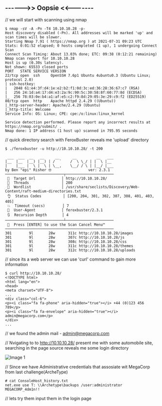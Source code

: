 ## ------>> Oopsie <<-------

// we will start with scanning using nmap

    $ nmap -sV -A -Pn -T4 10.10.10.28 -p-
    Host discovery disabled (-Pn). All addresses will be marked 'up' and scan times will be slower.
    Starting Nmap 7.91 ( https://nmap.org ) at 2021-07-31 09:23 UTC
    Stats: 0:01:52 elapsed; 0 hosts completed (1 up), 1 undergoing Connect Scan
    Connect Scan Timing: About 13.03% done; ETC: 09:38 (0:12:21 remaining)
    Nmap scan report for 10.10.10.28
    Host is up (0.30s latency).
    Not shown: 65533 closed ports
    PORT   STATE SERVICE VERSION
    22/tcp open  ssh     OpenSSH 7.6p1 Ubuntu 4ubuntu0.3 (Ubuntu Linux; protocol 2.0)
    | ssh-hostkey: 
    |   2048 61:e4:3f:d4:1e:e2:b2:f1:0d:3c:ed:36:28:36:67:c7 (RSA)
    |   256 24:1d:a4:17:d4:e3:2a:9c:90:5c:30:58:8f:60:77:8d (ECDSA)
    |_  256 78:03:0e:b4:a1:af:e5:c2:f9:8d:29:05:3e:29:c9:f2 (ED25519)
    80/tcp open  http    Apache httpd 2.4.29 ((Ubuntu))
    |_http-server-header: Apache/2.4.29 (Ubuntu)
    |_http-title: Welcome
    Service Info: OS: Linux; CPE: cpe:/o:linux:linux_kernel

    Service detection performed. Please report any incorrect results at https://nmap.org/submit/ .
    Nmap done: 1 IP address (1 host up) scanned in 795.95 seconds
    
// quick directory search with FeroxBuster reveals me 'upload' directory

    $ ./feroxbuster -u http://10.10.10.28/ -t 200

     ___  ___  __   __     __      __         __   ___
    |__  |__  |__) |__) | /  `    /  \ \_/ | |  \ |__
    |    |___ |  \ |  \ | \__,    \__/ / \ | |__/ |___
    by Ben "epi" Risher 🤓                 ver: 2.3.1
    ───────────────────────────┬──────────────────────
     🎯  Target Url            │ http://10.10.10.28/
     🚀  Threads               │ 200
     📖  Wordlist              │ /usr/share/seclists/Discovery/Web-Content/raft-medium-directories.txt
     👌  Status Codes          │ [200, 204, 301, 302, 307, 308, 401, 403, 405]
     💥  Timeout (secs)        │ 7
     🦡  User-Agent            │ feroxbuster/2.3.1
     🔃  Recursion Depth       │ 4
    ───────────────────────────┴──────────────────────
     🏁  Press [ENTER] to use the Scan Cancel Menu™
    ──────────────────────────────────────────────────
    301        9l       28w      311c http://10.10.10.28/images
    301        9l       28w      307c http://10.10.10.28/js
    301        9l       28w      308c http://10.10.10.28/css
    301        9l       28w      311c http://10.10.10.28/themes
    301        9l       28w      312c http://10.10.10.28/uploads

// since its a web server we can use 'curl' command to gain more information

    $ curl http://10.10.10.28/
    <!DOCTYPE html>
    <html lang="en">
    <head>
    <meta charset="UTF-8">
    ...
    <div class="col-6">
    <p><i class="fa fa-phone" aria-hidden="true"></i> +44 (0)123 456 789</p>
    <p><i class="fa fa-envelope" aria-hidden="true"></i> admin@megacorp.com</p>
    </div>
    ...
    
// we found the admin mail - admin@megacorp.com

// Nvigating to to http://10.10.10.28/ present me with some automobile site, searching in the page source reveals me some login directory

![Image 1](https://github.com/W0lfySec/HTB/blob/main/Images/Oopsie/Screenshot_2021-07-31_09_50_13.png)

// Since we have Administrative credentials that assosiate wit MegaCorp from last challenge(ArcheType) 

    # cat ConsoleHost_history.txt 
    net.exe use T: \\Archetype\backups /user:administrator MEGACORP_4dm1n!!
    
// lets try them input them in the login page

